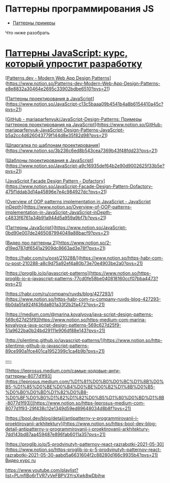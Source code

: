 # Паттерны программирования JS

- [Паттерны примеры](https://www.patterns.dev/)

Что ниже разобрать
# [Паттерны JavaScript: курс, который упростит разработку](https://proglib.io/p/javascript-patterns)

[[Patterns.dev - Modern Web App Design Patterns](https://www.patterns.dev/)](https://www.notion.so/Patterns-dev-Modern-Web-App-Design-Patterns-e8e8832a30464e2695c33902bdbe6510?pvs=21)

[[Паттерны проектирования в JavaScript](https://habr.com/ru/company/ruvds/blog/427293/)](https://www.notion.so/JavaScript-c13c5baaa09b4541b4a8b6154410a45c?pvs=21)

[[GitHub - mariaparfenyuk/JavaScript-Design-Patterns: Примеры паттернов проектирования на JavaScript](https://github.com/mariaparfenyuk/JavaScript-Design-Patterns?ysclid=leaguw5s9m679155761)](https://www.notion.so/GitHub-mariaparfenyuk-JavaScript-Design-Patterns-JavaScript-b5a2cc4d626043779f144d8e35f82d98?pvs=21)

[[Шпаргалка по шаблонам проектирования](https://habr.com/ru/post/210288/)](https://www.notion.so/3b236c6ed8b543cea7369b43f48fdd23?pvs=21)

[[Шаблоны проектирования в JavaScript](https://medium.com/@marina.kovalyova/java-script-design-patterns-569c627d25f9)](https://www.notion.so/JavaScript-a9c16935def64b2e90d9002625f33b5e?pvs=21)

[[JavaScript Facade Design Pattern - Dofactory](https://www.dofactory.com/javascript/design-patterns/facade)](https://www.notion.so/JavaScript-Facade-Design-Pattern-Dofactory-475f1ddab3d14a45896e7e4c984927dc?pvs=21)

[[Overview of OOP patterns implementation in JavaScript - JavaScript inDepth](https://indepth.dev/posts/1495/js-design-patterns)](https://www.notion.so/Overview-of-OOP-patterns-implementation-in-JavaScript-JavaScript-inDepth-c4833f6761a34b91a944d5a959a9bf7b?pvs=21)

[[Паттерны JavaScript](http://silentimp.github.io/javascript-patterns/)](https://www.notion.so/JavaScript-0bd90e007de2465087994049a88bacf9?pvs=21)

[[Видео про паттерны 2](https://www.youtube.com/watch?v=BjWg2qGm-Fo&list=PL4rYLeYunVf1ZK9W2LTbYTLLF8VF9wOSE&index=12)](https://www.notion.so/2-d19ed787df6541a2909dc8663ad3e78f?pvs=21)

[https://habr.com/ru/post/210288/](https://www.notion.so/https-habr-com-ru-post-210288-a8c9d75a92ef4a80b73e70e4903be2a0?pvs=21)

[https://proglib.io/p/javascript-patterns](https://www.notion.so/https-proglib-io-p-javascript-patterns-77cd0fe58be040818160ccf07bba4473?pvs=21)

[https://habr.com/ru/company/ruvds/blog/427293/](https://www.notion.so/https-habr-com-ru-company-ruvds-blog-427293-6b0da5fa924f436da801a33f2b2fa472?pvs=21)

[https://medium.com/@marina.kovalyova/java-script-design-patterns-569c627d25f9](https://www.notion.so/https-medium-com-marina-kovalyova-java-script-design-patterns-569c627d25f9-51a9622ba0b24bd29111e906df88e143?pvs=21)

[http://silentimp.github.io/javascript-patterns/](https://www.notion.so/http-silentimp-github-io-javascript-patterns-89ce990a1fce401ca1952399c1ca4b9b?pvs=21)

[—-](https://www.notion.so/0d6432112f9243f783c74af4d84beaa5?pvs=21)

[[https://leprosus.medium.com/самые-ходовые-анти-паттерны-8077d1f93](https://leprosus.medium.com/%D1%81%D0%B0%D0%BC%D1%8B%D0%B5-%D1%85%D0%BE%D0%B4%D0%BE%D0%B2%D1%8B%D0%B5-%D0%B0%D0%BD%D1%82%D0%B8-%D0%BF%D0%B0%D1%82%D1%82%D0%B5%D1%80%D0%BD%D1%8B-8077d1f93)](https://www.notion.so/https-leprosus-medium-com-8077d1f93-29f438c12e1349d59ed89648034d8b8f?pvs=21)

[https://bool.dev/blog/detail/antipatterny-v-programmirovanii-i-proektirovanii-arkhitektury](https://www.notion.so/https-bool-dev-blog-detail-antipatterny-v-programmirovanii-i-proektirovanii-arkhitektury-7dd143bd87aa459487e896fab6011a35?pvs=21)

[https://proglib.io/p/5-prodvinutyh-patternov-react-razrabotki-2021-05-30](https://www.notion.so/https-proglib-io-p-5-prodvinutyh-patternov-react-razrabotki-2021-05-30-aabd5a6631604f2c88280d166c9935b4?pvs=21)
[Видео курс ru](https://www.youtube.com/playlist?list=PLNkWIWHIRwMGzgvuPRFkDrpAygvdKJIE4)

https://www.youtube.com/playlist?list=PLmfIBo6rTVR7vVeFBPV3YrsXwk8wDbihw

